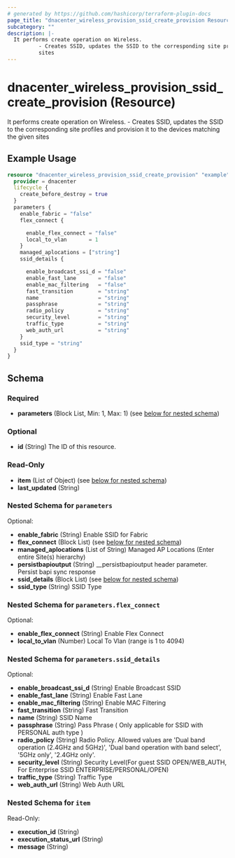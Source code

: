 ```yaml
---
# generated by https://github.com/hashicorp/terraform-plugin-docs
page_title: "dnacenter_wireless_provision_ssid_create_provision Resource - terraform-provider-dnacenter"
subcategory: ""
description: |-
  It performs create operation on Wireless.
          - Creates SSID, updates the SSID to the corresponding site profiles and provision it to the devices matching the given
          sites
---
```


# dnacenter_wireless_provision_ssid_create_provision (Resource)

It performs create operation on Wireless.
		- Creates SSID, updates the SSID to the corresponding site profiles and provision it to the devices matching the given
		sites

## Example Usage

```terraform
resource "dnacenter_wireless_provision_ssid_create_provision" "example" {
  provider = dnacenter
  lifecycle {
    create_before_destroy = true
  }
  parameters {
    enable_fabric = "false"
    flex_connect {

      enable_flex_connect = "false"
      local_to_vlan       = 1
    }
    managed_aplocations = ["string"]
    ssid_details {

      enable_broadcast_ssi_d = "false"
      enable_fast_lane       = "false"
      enable_mac_filtering   = "false"
      fast_transition        = "string"
      name                   = "string"
      passphrase             = "string"
      radio_policy           = "string"
      security_level         = "string"
      traffic_type           = "string"
      web_auth_url           = "string"
    }
    ssid_type = "string"
  }
}
```

<!-- schema generated by tfplugindocs -->
## Schema

### Required

- **parameters** (Block List, Min: 1, Max: 1) (see [below for nested schema](#nestedblock--parameters))

### Optional

- **id** (String) The ID of this resource.

### Read-Only

- **item** (List of Object) (see [below for nested schema](#nestedatt--item))
- **last_updated** (String)

<a id="nestedblock--parameters"></a>
### Nested Schema for `parameters`

Optional:

- **enable_fabric** (String) Enable SSID for Fabric
- **flex_connect** (Block List) (see [below for nested schema](#nestedblock--parameters--flex_connect))
- **managed_aplocations** (List of String) Managed AP Locations (Enter entire Site(s) hierarchy)
- **persistbapioutput** (String) __persistbapioutput header parameter. Persist bapi sync response
- **ssid_details** (Block List) (see [below for nested schema](#nestedblock--parameters--ssid_details))
- **ssid_type** (String) SSID Type

<a id="nestedblock--parameters--flex_connect"></a>
### Nested Schema for `parameters.flex_connect`

Optional:

- **enable_flex_connect** (String) Enable Flex Connect
- **local_to_vlan** (Number) Local To Vlan (range is 1 to 4094)


<a id="nestedblock--parameters--ssid_details"></a>
### Nested Schema for `parameters.ssid_details`

Optional:

- **enable_broadcast_ssi_d** (String) Enable Broadcast SSID
- **enable_fast_lane** (String) Enable Fast Lane
- **enable_mac_filtering** (String) Enable MAC Filtering
- **fast_transition** (String) Fast Transition
- **name** (String) SSID Name
- **passphrase** (String) Pass Phrase ( Only applicable for SSID with PERSONAL auth type )
- **radio_policy** (String) Radio Policy. Allowed values are 'Dual band operation (2.4GHz and 5GHz)', 'Dual band operation with band select', '5GHz only', '2.4GHz only'.
- **security_level** (String) Security Level(For guest SSID OPEN/WEB_AUTH, For Enterprise SSID ENTERPRISE/PERSONAL/OPEN)
- **traffic_type** (String) Traffic Type
- **web_auth_url** (String) Web Auth URL



<a id="nestedatt--item"></a>
### Nested Schema for `item`

Read-Only:

- **execution_id** (String)
- **execution_status_url** (String)
- **message** (String)


